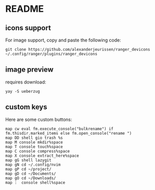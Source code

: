 # README

## icons support

For image support, copy and paste the following code:

```
git clone https://github.com/alexanderjeurissen/ranger_devicons ~/.config/ranger/plugins/ranger_devicons
```

## image preview

requires download:

```
yay -S ueberzug
```


## custom keys

Here are some custom buttons:

```
map cw eval fm.execute_console("bulkrename") if fm.thisdir.marked_items else fm.open_console("rename ")
map DD shell gio trash %s
map M console mkdir%space
map T console touch%space
map C console compress%space
map X console extract_here%space
map gG shell lazygit
map gN cd ~/.config/nvim
map gP cd ~/project/
map gD cd ~/Documents/
map gO cd ~/Downloads/
map :  console shell%space
```
